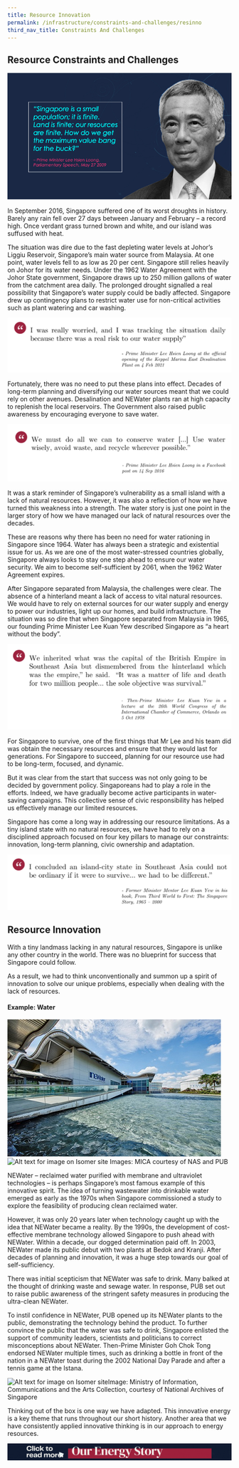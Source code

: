 ```yaml
---
title: Resource Innovation
permalink: /infrastructure/constraints-and-challenges/resinno
third_nav_title: Constraints And Challenges
---
```

## Resource Constraints and Challenges

![Alt text for image on Isomer site](/images/infrastructure/constraints-and-challenges/image001.png)

In September 2016, Singapore suffered one of its worst droughts in history. Barely any rain fell over 27 days between January and February – a record high. Once verdant grass turned brown and white, and our island was suffused with heat.

The situation was dire due to the fast depleting water levels at Johor’s Liggiu Reservoir, Singapore’s main water source from Malaysia. At one point, water levels fell to as low as 20 per cent. Singapore still relies heavily on Johor for its water needs. Under the 1962 Water Agreement with the Johor State government, Singapore draws up to 250 million gallons of water from the catchment area daily. The prolonged drought signalled a real possibility that Singapore’s water supply could be badly affected. Singapore drew up contingency plans to restrict water use for non-critical activities such as plant watering and car washing.

![Alt text for image on Isomer site](/images/infrastructure/constraints-and-challenges/Screenshot%202021-07-0.png)

Fortunately, there was no need to put these plans into effect. Decades of long-term planning and diversifying our water sources meant that we could rely on other avenues. Desalination and NEWater plants ran at high capacity to replenish the local reservoirs. The Government also raised public awareness by encouraging everyone to save water.

![Alt text for image on Isomer site](/images/infrastructure/constraints-and-challenges/Screenshot%202021-07-01%20at%2010.png)

It was a stark reminder of Singapore’s vulnerability as a small island with a lack of natural resources. However, it was also a reflection of how we have turned this weakness into a strength. The water story is just one point in the larger story of how we have managed our lack of natural resources over the decades.

These are reasons why there has been no need for water rationing in Singapore since 1964. Water has always been a strategic and existential issue for us. As we are one of the most water-stressed countries globally, Singapore always looks to stay one step ahead to ensure our water security. We aim to become self-sufficient by 2061, when the 1962 Water Agreement expires.

After Singapore separated from Malaysia, the challenges were clear. The absence of a hinterland meant a lack of access to vital natural resources. We would have to rely on external sources for our water supply and energy to power our industries, light up our homes, and build infrastructure. The situation was so dire that when Singapore separated from Malaysia in 1965, our founding Prime Minister Lee Kuan Yew described Singapore as “a heart without the body”.

![Alt text for image on Isomer site](/images/infrastructure/constraints-and-challenges/Screenshot%202021-07-01%20at.png)

For Singapore to survive, one of the first things that Mr Lee and his team did was obtain the necessary resources and ensure that they would last for generations. For Singapore to succeed, planning for our resource use had to be long-term, focused, and dynamic.

But it was clear from the start that success was not only going to be decided by government policy. Singaporeans had to play a role in the efforts. Indeed, we have gradually become active participants in water-saving campaigns. This collective sense of civic responsibility has helped us effectively manage our limited resources.

Singapore has come a long way in addressing our resource limitations. As a tiny island state with no natural resources, we have had to rely on a disciplined approach focused on four key pillars to manage our constraints: innovation, long-term planning, civic ownership and adaptation.

![Alt text for image on Isomer site](/images/infrastructure/constraints-and-challenges/Screenshot%202021-07-0dsd.png)

## Resource Innovation

With a tiny landmass lacking in any natural resources, Singapore is unlike any other country in the world. There was no blueprint for success that Singapore could follow.

As a result, we had to think unconventionally and summon up a spirit of innovation to solve our unique problems, especially when dealing with the lack of resources.

#### Example: Water

![Alt text for image on Isomer site](/images/newwatervisitorcentre.jpg)
![Alt text for image on Isomer site](/images/newwaterplant.png)
Images: MICA courtesy of NAS and PUB

NEWater – reclaimed water purified with membrane and ultraviolet technologies – is perhaps Singapore’s most famous example of this innovative spirit. The idea of turning wastewater into drinkable water emerged as early as the 1970s when Singapore commissioned a study to explore the feasibility of producing clean reclaimed water.

However, it was only 20 years later when technology caught up with the idea that NEWater became a reality. By the 1990s, the development of cost-effective membrane technology allowed Singapore to push ahead with NEWater. Within a decade, our dogged determination paid off. In 2003, NEWater made its public debut with two plants at Bedok and Kranji. After decades of planning and innovation, it was a huge step towards our goal of self-sufficiency.

There was initial scepticism that NEWater was safe to drink. Many balked at the thought of drinking waste and sewage water. In response, PUB set out to raise public awareness of the stringent safety measures in producing the ultra-clean NEWater.

To instil confidence in NEWater, PUB opened up its NEWater plants to the public, demonstrating the technology behind the product. To further convince the public that the water was safe to drink, Singapore enlisted the support of community leaders, scientists and politicians to correct misconceptions about NEWater. Then-Prime Minister Goh Chok Tong endorsed NEWater multiple times, such as drinking a bottle in front of the nation in a NEWater toast during the 2002 National Day Parade and after a tennis game at the Istana.

![Alt text for image on Isomer site](/images/pm_goh_newater.jpg)Image: Ministry of Information, Communications and the Arts Collection, courtesy of National Archives of Singapore

Thinking out of the box is one way we have adapted. This innovative energy is a key theme that runs throughout our short history. Another area that we have consistently applied innovative thinking is in our approach to energy resources.

[![Alt text for image on Isomer site](/images/infrastructure/constraints-and-challenges/image015.gif)](/infrastructure/case-studies/energy)